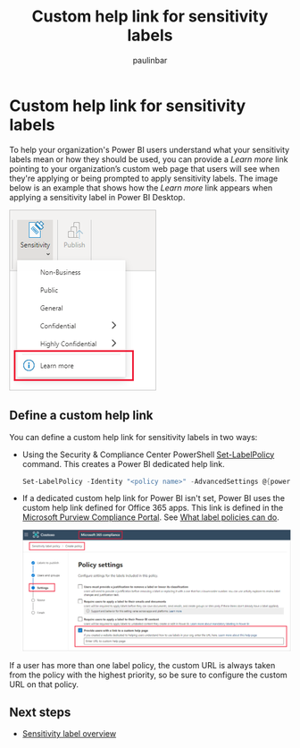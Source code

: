 ﻿---
title: Custom help link for sensitivity labels
description: Learn how to define a custom help link for your sensitivity label menu
author: paulinbar
ms.author: painbar
manager: kfollis
ms.service: powerbi
ms.subservice: powerbi-eim
ms.topic: conceptual
ms.custom:
ms.date: 11/29/2021
LocalizationGroup: Data from files
---
# Custom help link for sensitivity labels

To help your organization's Power BI users understand what your sensitivity labels mean or how they should be used, you can provide a *Learn more* link pointing to your organization’s custom web page that users will see when they're applying or being prompted to apply sensitivity labels. The image below is an example that shows how the *Learn more* link appears when applying a sensitivity label in Power BI Desktop.

![Screenshot of custom help link for sensitivity labels](media/service-security-sensitivity-label-custom-help-link/sensitivity-label-custom-help-link.png)

## Define a custom help link

You can define a custom help link for sensitivity labels in two ways:

* Using the Security & Compliance Center PowerShell [Set-LabelPolicy](/powershell/module/exchange/set-labelpolicy) command. This creates a Power BI dedicated help link.
    
    ```powershell
    Set-LabelPolicy -Identity "<policy name>" -AdvancedSettings @{powerbicustomurl=https://<your link>}
    ```

* If a dedicated custom help link for Power BI isn't set, Power BI uses the custom help link defined for Office 365 apps. This link is defined in the [Microsoft Purview Compliance Portal](https://compliance.microsoft.com/informationprotection). See [What label policies can do](/microsoft-365/compliance/sensitivity-labels#what-label-policies-can-do).

    ![Screenshot of custom help link field in the compliance center user interface.](media/service-security-sensitivity-label-custom-help-link/sensitivity-label-custom-help-link-compliance-ui.png)

If a user has more than one label policy, the custom URL is always taken from the policy with the highest priority, so be sure to configure the custom URL on that policy.

## Next steps
* [Sensitivity label overview](service-security-sensitivity-label-overview.md)
